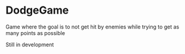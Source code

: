 # DodgeGame

Game where the goal is to not get hit by enemies while trying to get as many points as possible

Still in development
